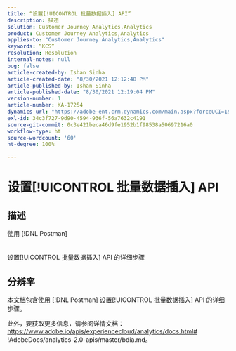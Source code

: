 ```yaml
---
title: “设置[!UICONTROL 批量数据插入] API”
description: 描述
solution: Customer Journey Analytics,Analytics
product: Customer Journey Analytics,Analytics
applies-to: "Customer Journey Analytics,Analytics"
keywords: “KCS”
resolution: Resolution
internal-notes: null
bug: false
article-created-by: Ishan Sinha
article-created-date: "8/30/2021 12:12:48 PM"
article-published-by: Ishan Sinha
article-published-date: "8/30/2021 12:19:04 PM"
version-number: 1
article-number: KA-17254
dynamics-url: "https://adobe-ent.crm.dynamics.com/main.aspx?forceUCI=1&pagetype=entityrecord&etn=knowledgearticle&id=53386695-8b09-ec11-b6e6-00224808d564"
exl-id: 34c3f727-9d90-4594-936f-56a7632c4191
source-git-commit: 0c3e421beca46d9fe1952b1f98538a50697216a0
workflow-type: ht
source-wordcount: '60'
ht-degree: 100%

---
```


# 设置[!UICONTROL 批量数据插入] API

## 描述

使用 [!DNL Postman]<br><br><br> 设置[!UICONTROL 批量数据插入] API 的详细步骤

## 分辨率


[本文档](https://spark.adobe.com/page/0jhQHMs74AtYz/)包含使用 [!DNL Postman] 设置[!UICONTROL 批量数据插入] API 的详细步骤。

此外，要获取更多信息，请参阅详情文档：https://www.adobe.io/apis/experiencecloud/analytics/docs.html# !AdobeDocs/analytics-2.0-apis/master/bdia.md。
